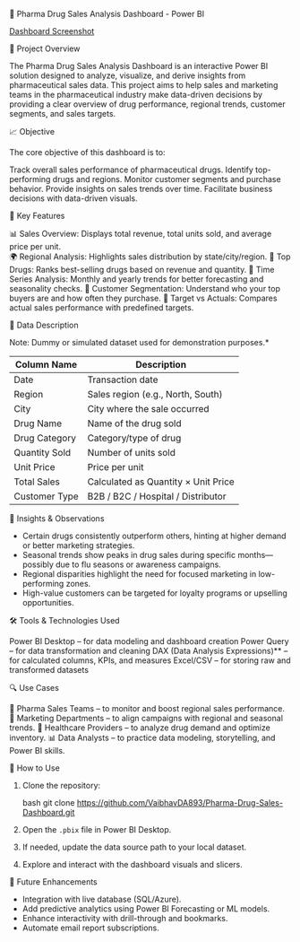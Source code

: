 💊 Pharma Drug Sales Analysis Dashboard - Power BI

[Dashboard Screenshot](https://github.com/VaibhavDA893/assests/blob/main/Screenshot%202025-05-02%20171455.png)

 📌 Project Overview

The Pharma Drug Sales Analysis Dashboard is an interactive Power BI solution designed to analyze, visualize, and derive insights from pharmaceutical sales data. This project aims to help sales and marketing teams in the pharmaceutical industry make data-driven decisions by providing a clear overview of drug performance, regional trends, customer segments, and sales targets.



 📈 Objective

The core objective of this dashboard is to:

 Track overall sales performance of pharmaceutical drugs.
 Identify top-performing drugs and regions.
 Monitor customer segments and purchase behavior.
 Provide insights on sales trends over time.
 Facilitate business decisions with data-driven visuals.



 🧩 Key Features

 📊 Sales Overview: Displays total revenue, total units sold, and average price per unit.                      
                                                                                         🌍 Regional Analysis: Highlights sales distribution by state/city/region.
                                                                                                                                                                💊 Top Drugs: Ranks best-selling drugs based on revenue and quantity.
                                                                                                                                                                                                         📅 Time Series Analysis: Monthly and yearly trends for better forecasting and seasonality checks.
 👥 Customer Segmentation: Understand who your top buyers are and how often they purchase.
 🎯 Target vs Actuals: Compares actual sales performance with predefined targets.




 📂 Data Description

 Note: Dummy or simulated dataset used for demonstration purposes.*

| Column Name     | Description                         |
| --------------- | ----------------------------------- |
| Date          | Transaction date                    |
| Region        | Sales region (e.g., North, South)   |
| City          | City where the sale occurred        |
| Drug Name     | Name of the drug sold               |
| Drug Category | Category/type of drug               |
| Quantity Sold | Number of units sold                |
| Unit Price    | Price per unit                      |
| Total Sales   | Calculated as Quantity × Unit Price |
| Customer Type | B2B / B2C / Hospital / Distributor  |



 🧠 Insights & Observations

- Certain drugs consistently outperform others, hinting at higher demand or better marketing strategies.
- Seasonal trends show peaks in drug sales during specific months—possibly due to flu seasons or awareness campaigns.
- Regional disparities highlight the need for focused marketing in low-performing zones.
- High-value customers can be targeted for loyalty programs or upselling opportunities.



 🛠️ Tools & Technologies Used

 Power BI Desktop – for data modeling and dashboard creation
 Power Query – for data transformation and cleaning
 DAX (Data Analysis Expressions)** – for calculated columns, KPIs, and measures
 Excel/CSV – for storing raw and transformed datasets



🔍 Use Cases

 💼 Pharma Sales Teams – to monitor and boost regional sales performance.
 📢 Marketing Departments – to align campaigns with regional and seasonal trends.
 🏥 Healthcare Providers – to analyze drug demand and optimize inventory.
 📊 Data Analysts – to practice data modeling, storytelling, and Power BI skills.



 🚀 How to Use

1. Clone the repository:

   bash
   git clone https://github.com/VaibhavDA893/Pharma-Drug-Sales-Dashboard.git
   
2. Open the `.pbix` file in Power BI Desktop.
3. If needed, update the data source path to your local dataset.
4. Explore and interact with the dashboard visuals and slicers.



 📌 Future Enhancements

- Integration with live database (SQL/Azure).
- Add predictive analytics using Power BI Forecasting or ML models.
- Enhance interactivity with drill-through and bookmarks.
- Automate email report subscriptions.

